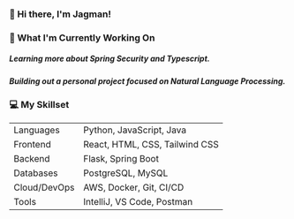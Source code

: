 ### 👋 Hi there, I'm Jagman!

### 🌱 What I'm Currently Working On

##### Learning more about Spring Security and Typescript.
##### Building out a personal project focused on Natural Language Processing.

### 💻 My Skillset
| |  |
| --- | --- |
| Languages | Python, JavaScript, Java |
| Frontend | React, HTML, CSS, Tailwind CSS |
| Backend | Flask, Spring Boot |
| Databases | PostgreSQL, MySQL |
| Cloud/DevOps | AWS, Docker, Git, CI/CD |
| Tools | IntelliJ, VS Code, Postman |
